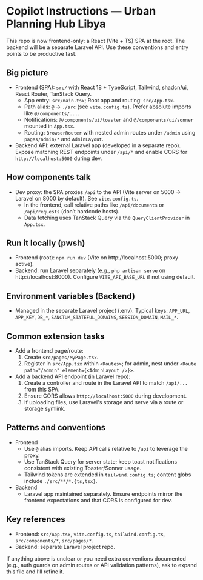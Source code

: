 # Copilot Instructions — Urban Planning Hub Libya

This repo is now frontend-only: a React (Vite + TS) SPA at the root. The backend will be a separate Laravel API. Use these conventions and entry points to be productive fast.

## Big picture
- Frontend (SPA): `src/` with React 18 + TypeScript, Tailwind, shadcn/ui, React Router, TanStack Query.
  - App entry: `src/main.tsx`; Root app and routing: `src/App.tsx`.
  - Path alias: `@` -> `./src` (see `vite.config.ts`). Prefer absolute imports like `@/components/...`.
  - Notifications: `@/components/ui/toaster` and `@/components/ui/sonner` mounted in `App.tsx`.
  - Routing: `BrowserRouter` with nested admin routes under `/admin` using `pages/admin/*` and `AdminLayout`.
- Backend API: external Laravel app (developed in a separate repo). Expose matching REST endpoints under `/api/*` and enable CORS for `http://localhost:5000` during dev.

## How components talk
- Dev proxy: the SPA proxies `/api` to the API (Vite server on 5000 -> Laravel on 8000 by default). See `vite.config.ts`.
  - In the frontend, call relative paths like `/api/documents` or `/api/requests` (don’t hardcode hosts).
  - Data fetching uses TanStack Query via the `QueryClientProvider` in `App.tsx`.

## Run it locally (pwsh)
- Frontend (root): `npm run dev` (Vite on http://localhost:5000; proxy active).
- Backend: run Laravel separately (e.g., `php artisan serve` on http://localhost:8000). Configure `VITE_API_BASE_URL` if not using default.

## Environment variables (Backend)
- Managed in the separate Laravel project (.env). Typical keys: `APP_URL`, `APP_KEY`, `DB_*`, `SANCTUM_STATEFUL_DOMAINS`, `SESSION_DOMAIN`, `MAIL_*`.

## Common extension tasks
- Add a frontend page/route:
  1) Create `src/pages/MyPage.tsx`.
  2) Register in `src/App.tsx` within `<Routes>`; for admin, nest under `<Route path="/admin" element={<AdminLayout />}>`.
- Add a backend API endpoint (in Laravel repo):
  1) Create a controller and route in the Laravel API to match `/api/...` from this SPA.
  2) Ensure CORS allows `http://localhost:5000` during development.
  3) If uploading files, use Laravel's storage and serve via a route or storage symlink.

## Patterns and conventions
- Frontend
  - Use `@` alias imports. Keep API calls relative to `/api` to leverage the proxy.
  - Use TanStack Query for server state; keep toast notifications consistent with existing Toaster/Sonner usage.
  - Tailwind tokens are extended in `tailwind.config.ts`; content globs include `./src/**/*.{ts,tsx}`.
- Backend
  - Laravel app maintained separately. Ensure endpoints mirror the frontend expectations and that CORS is configured for dev.

## Key references
- Frontend: `src/App.tsx`, `vite.config.ts`, `tailwind.config.ts`, `src/components/*`, `src/pages/*`.
- Backend: separate Laravel project repo.

If anything above is unclear or you need extra conventions documented (e.g., auth guards on admin routes or API validation patterns), ask to expand this file and I’ll refine it.
